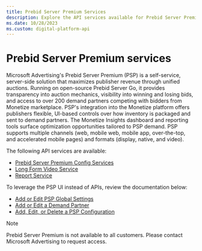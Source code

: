 ```yaml
---
title: Prebid Server Premium Services
description: Explore the API services available for Prebid Server Premium (PSP).
ms.date: 10/28/2023
ms.custom: digital-platform-api
---
```


# Prebid Server Premium services

Microsoft Advertising's Prebid Server Premium (PSP) is a self-service, server-side solution that maximizes publisher revenue through unified auctions. Running on open-source Prebid Server Go, it provides transparency into auction mechanics, visibility into winning and losing bids, and access to over 200 demand partners competing with bidders from Monetize marketplace. PSP's integration into the Monetize platform offers publishers flexible, UI-based controls over how inventory is packaged and sent to demand partners. The Monetize Insights dashboard and reporting tools surface optimization opportunities tailored to PSP demand. PSP supports multiple channels (web, mobile web, mobile app, over-the-top, and accelerated mobile pages) and formats (display, native, and video).

The following API services are available:

- [Prebid Server Premium Config Services](prebid-server-premium-config-services.md)
- [Long Form Video Service](long-form-video-service.md)
- [Report Service](report-service.md)

To leverage the PSP UI instead of APIs, review the documentation below:

- [Add or Edit PSP Global Settings](../monetize/add-or-edit-psp-global-settings.md)
- [Add or Edit a Demand Partner](../monetize/add-or-edit-a-demand-partner.md)
- [Add, Edit, or Delete a PSP Configuration](../monetize/add-edit-or-delete-a-psp-configuration.md)

> [!NOTE]
> Prebid Server Premium is not available to all customers. Please contact Microsoft Advertising to request access.
